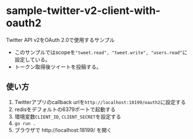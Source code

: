 # sample-twitter-v2-client-with-oauth2

Twitter API v2をOAuth 2.0で使用するサンプル

* このサンプルではscopeを`"tweet.read", "tweet.write", "users.read"`に設定している。
* トークン取得後ツイートを投稿する。

## 使い方

1. Twitterアプリのcallback urlを`http://localhost:18199/oauth2`に設定する
1. redisをデフォルトの6379ポートで起動する
1. 環境変数`CLIENT_ID`, `CLIENT_SECRET`を設定する
1. `go run .`
1. ブラウザで http://localhost:18199/ を開く
